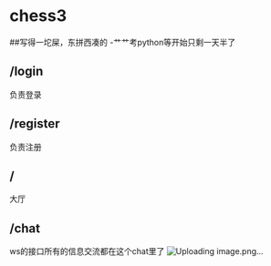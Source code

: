 # chess3
##写得一坨屎，东拼西凑的
-艹艹考python等开始只剩一天半了
## /login
负责登录
## /register
负责注册
## /
大厅
## /chat 
ws的接口所有的信息交流都在这个chat里了
![Uploading image.png…]()
